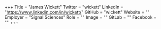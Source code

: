 +++
Title = "James Wickett"
Twitter = "wickett"
LinkedIn = "https://www.linkedin.com/in/wickett/"
GitHub = "wickett"
Website = ""
Employer = "Signal Sciences"
Role = ""
Image = ""
GitLab = ""
Facebook = ""
+++
